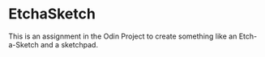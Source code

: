 # EtchaSketch

This is an assignment in the Odin Project to create something like an Etch-a-Sketch and a sketchpad.
